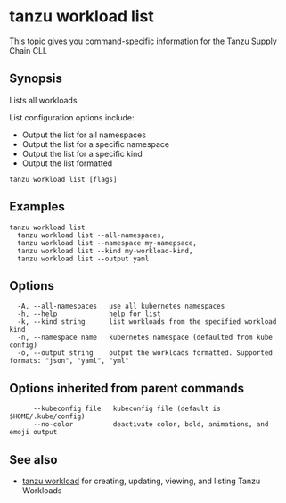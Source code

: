 # tanzu workload list

This topic gives you command-specific information for the Tanzu Supply Chain CLI.

## Synopsis

Lists all workloads

List configuration options include:

- Output the list for all namespaces
- Output the list for a specific namespace
- Output the list for a specific kind
- Output the list formatted

```console
tanzu workload list [flags]
```

## Examples

```console
tanzu workload list
  tanzu workload list --all-namespaces,
  tanzu workload list --namespace my-namepsace,
  tanzu workload list --kind my-workload-kind,
  tanzu workload list --output yaml
```

## Options

```console
  -A, --all-namespaces   use all kubernetes namespaces
  -h, --help             help for list
  -k, --kind string      list workloads from the specified workload kind
  -n, --namespace name   kubernetes namespace (defaulted from kube config)
  -o, --output string    output the workloads formatted. Supported formats: "json", "yaml", "yml"
```

## Options inherited from parent commands

```console
      --kubeconfig file   kubeconfig file (default is $HOME/.kube/config)
      --no-color          deactivate color, bold, animations, and emoji output
```

## See also

- [tanzu workload](tanzu_workload.hbs.md) for creating, updating, viewing, and listing Tanzu
  Workloads